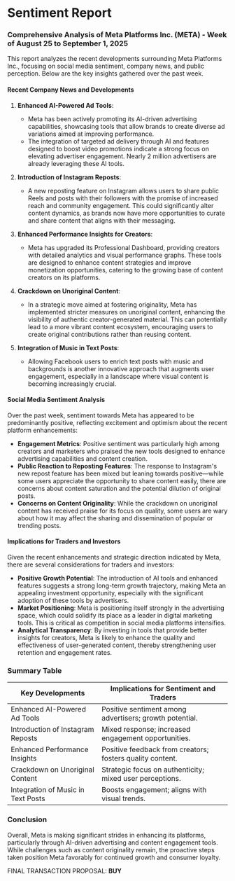 # Sentiment Report

### Comprehensive Analysis of Meta Platforms Inc. (META) - Week of August 25 to September 1, 2025

This report analyzes the recent developments surrounding Meta Platforms Inc., focusing on social media sentiment, company news, and public perception. Below are the key insights gathered over the past week.

#### Recent Company News and Developments

1. **Enhanced AI-Powered Ad Tools**:
   - Meta has been actively promoting its AI-driven advertising capabilities, showcasing tools that allow brands to create diverse ad variations aimed at improving performance.
   - The integration of targeted ad delivery through AI and features designed to boost video promotions indicate a strong focus on elevating advertiser engagement. Nearly 2 million advertisers are already leveraging these AI tools.

2. **Introduction of Instagram Reposts**:
   - A new reposting feature on Instagram allows users to share public Reels and posts with their followers with the promise of increased reach and community engagement. This could significantly alter content dynamics, as brands now have more opportunities to curate and share content that aligns with their messaging.

3. **Enhanced Performance Insights for Creators**:
   - Meta has upgraded its Professional Dashboard, providing creators with detailed analytics and visual performance graphs. These tools are designed to enhance content strategies and improve monetization opportunities, catering to the growing base of content creators on its platforms.

4. **Crackdown on Unoriginal Content**:
   - In a strategic move aimed at fostering originality, Meta has implemented stricter measures on unoriginal content, enhancing the visibility of authentic creator-generated material. This can potentially lead to a more vibrant content ecosystem, encouraging users to create original contributions rather than reusing content.

5. **Integration of Music in Text Posts**:
   - Allowing Facebook users to enrich text posts with music and backgrounds is another innovative approach that augments user engagement, especially in a landscape where visual content is becoming increasingly crucial.

#### Social Media Sentiment Analysis

Over the past week, sentiment towards Meta has appeared to be predominantly positive, reflecting excitement and optimism about the recent platform enhancements:

- **Engagement Metrics**: Positive sentiment was particularly high among creators and marketers who praised the new tools designed to enhance advertising capabilities and content creation.
- **Public Reaction to Reposting Features**: The response to Instagram's new repost feature has been mixed but leaning towards positive—while some users appreciate the opportunity to share content easily, there are concerns about content saturation and the potential dilution of original posts.
- **Concerns on Content Originality**: While the crackdown on unoriginal content has received praise for its focus on quality, some users are wary about how it may affect the sharing and dissemination of popular or trending posts.

#### Implications for Traders and Investors

Given the recent enhancements and strategic direction indicated by Meta, there are several considerations for traders and investors:

- **Positive Growth Potential**: The introduction of AI tools and enhanced features suggests a strong long-term growth trajectory, making Meta an appealing investment opportunity, especially with the significant adoption of these tools by advertisers.
- **Market Positioning**: Meta is positioning itself strongly in the advertising space, which could solidify its place as a leader in digital marketing tools. This is critical as competition in social media platforms intensifies.
- **Analytical Transparency**: By investing in tools that provide better insights for creators, Meta is likely to enhance the quality and effectiveness of user-generated content, thereby strengthening user retention and engagement rates.

### Summary Table

| Key Developments                    | Implications for Sentiment and Traders     |
|-------------------------------------|--------------------------------------------|
| Enhanced AI-Powered Ad Tools        | Positive sentiment among advertisers; growth potential. |
| Introduction of Instagram Reposts   | Mixed response; increased engagement opportunities. |
| Enhanced Performance Insights        | Positive feedback from creators; fosters quality content. |
| Crackdown on Unoriginal Content     | Strategic focus on authenticity; mixed user perceptions. |
| Integration of Music in Text Posts   | Boosts engagement; aligns with visual trends. |

### Conclusion

Overall, Meta is making significant strides in enhancing its platforms, particularly through AI-driven advertising and content engagement tools. While challenges such as content originality remain, the proactive steps taken position Meta favorably for continued growth and consumer loyalty. 

FINAL TRANSACTION PROPOSAL: **BUY**
